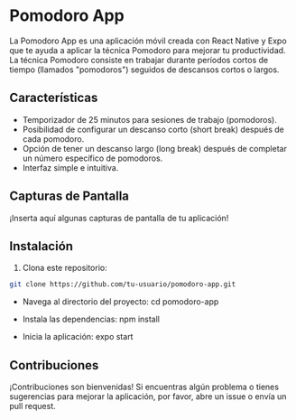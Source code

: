 # Pomodoro App

La Pomodoro App es una aplicación móvil creada con React Native y Expo que te ayuda a aplicar la técnica Pomodoro para mejorar tu productividad. La técnica Pomodoro consiste en trabajar durante períodos cortos de tiempo (llamados "pomodoros") seguidos de descansos cortos o largos.

## Características

- Temporizador de 25 minutos para sesiones de trabajo (pomodoros).
- Posibilidad de configurar un descanso corto (short break) después de cada pomodoro.
- Opción de tener un descanso largo (long break) después de completar un número específico de pomodoros.
- Interfaz simple e intuitiva.

## Capturas de Pantalla

¡Inserta aquí algunas capturas de pantalla de tu aplicación!

## Instalación

1. Clona este repositorio:

```bash
git clone https://github.com/tu-usuario/pomodoro-app.git
```

- Navega al directorio del proyecto:
cd pomodoro-app

- Instala las dependencias:
npm install

- Inicia la aplicación:
expo start

## Contribuciones
¡Contribuciones son bienvenidas! Si encuentras algún problema o tienes sugerencias para mejorar la aplicación, por favor, abre un issue o envía un pull request.